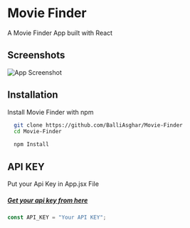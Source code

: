 # Movie Finder

A Movie Finder App built with React

## Screenshots

![App Screenshot](https://i.ibb.co/jhgK8Lj/Screenshot-2021-11-15-200451.png)

## Installation

Install Movie Finder with npm

```bash
  git clone https://github.com/BalliAsghar/Movie-Finder
  cd Movie-Finder
```

```bash
  npm Install
```

## API KEY

Put your Api Key in App.jsx File

##### [Get your api key from here ](https://www.themoviedb.org/documentation/api)

```js
const API_KEY = "Your API KEY";
```
